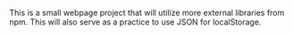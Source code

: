 This is a small webpage project that will utilize more external libraries from npm. This will also serve as a practice to use JSON for localStorage.
